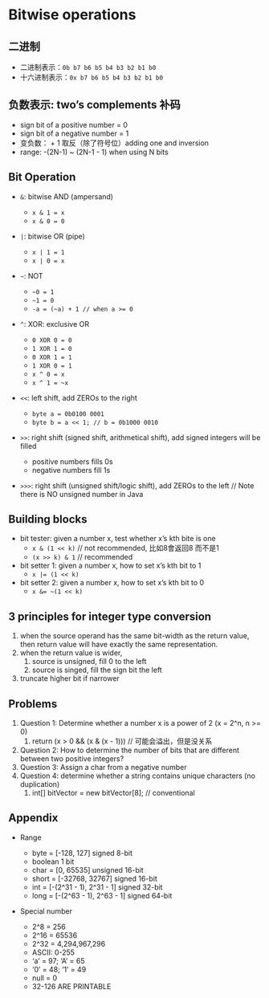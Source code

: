 # Bitwise operations

## 二进制
* 二进制表示：`0b b7 b6 b5 b4 b3 b2 b1 b0`
* 十六进制表示：`0x b7 b6 b5 b4 b3 b2 b1 b0`


## 负数表示: two’s complements 补码
* sign bit of a positive number = 0
* sign bit of a negative number = 1
* 变负数： + 1 取反（除了符号位）adding one and inversion
* range: -(2N-1) ~ (2N-1 - 1) when using N bits

## Bit Operation
* `&`: bitwise AND (ampersand)
    * `x & 1 = x`
    * `x & 0 = 0`
* `|`: bitwise OR (pipe)
    * `x | 1 = 1`
    * `x | 0 = x`
* `~`: NOT
    * `~0 = 1`
    * `~1 = 0`
    * `-a = (~a) + 1 // when a >= 0`
* `^`: XOR: exclusive OR
    * `0 XOR 0 = 0`
    * `1 XOR 1 = 0`
    * `0 XOR 1 = 1`
    * `1 XOR 0 = 1`
    * `x ^ 0 = x`
    * `x ^ 1 = ~x`
* `<<`: left shift, add ZEROs to the right
  * `byte a = 0b0100 0001`
  * `byte b = a << 1; // b = 0b1000 0010`

* `>>`: right shift (signed shift, arithmetical shift), add signed integers will be filled
    * positive numbers fills 0s
    * negative numbers fill 1s
* `>>>`: right shift (unsigned shift/logic shift), add ZEROs to the left // Note there is NO unsigned number in Java

## Building blocks
* bit tester: given a number x, test whether x’s kth bite is one
    * `x & (1 << k)` // not recommended, 比如8會返回8 而不是1
    * `(x >> k) & 1` // recommended
* bit setter 1: given a number x, how to set x’s kth bit to 1
    * `x |= (1 << k)`
* bit setter 2: given a number x, how to set x’s kth bit to 0
    * `x &= ~(1 << k)`

## 3 principles for integer type conversion
1. when the source operand has the same bit-width as the return value, then return value will have exactly the same representation.
2. when the return value is wider, 
    1. source is unsigned, fill 0 to the left
    2. source is singed, fill the sign bit the left
3. truncate higher bit if narrower

## Problems
1. Question 1: Determine whether a number x is a power of 2 (x = 2^n, n >= 0)
    1. return (x > 0 && (x & (x - 1))) // 可能会溢出，但是没关系
2. Question 2: How to determine the number of bits that are different between two positive integers?
3. Question 3: Assign a char from a negative number
4. Question 4: determine whether a string contains unique characters (no duplication)
    1. int[] bitVector = new bitVector[8]; // conventional

## Appendix
* Range
    * byte = [-128, 127] signed 8-bit
    * boolean 1 bit
    * char = [0, 65535] unsigned 16-bit
    * short = [-32768, 32767] signed 16-bit
    * int = [-(2^31 - 1), 2^31 - 1] signed 32-bit
    * long = [-(2^63 - 1), 2^63 - 1] signed 64-bit

* Special number
    * 2^8 = 256
    * 2^16 = 65536
    * 2^32 = 4,294,967,296
    * ASCII: 0-255
    * ‘a’ = 97; ‘A’ = 65
    * ‘0’ = 48; ‘1’ = 49
    * null = 0
    * 32-126 ARE PRINTABLE
